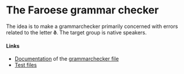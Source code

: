The Faroese grammar checker
===========================

The idea is to make a grammarchecker primarily concerned with errors related to the letter **ð**. The target group is native speakers.

#### Links

- [Documentation](https://giellalt.github.io/lang-fao/tools-grammarcheckers-grammarchecker.cg3.html) of the [grammarchecker file](https://github.com/giellalt/lang-fao/blob/main/tools/grammarcheckers/grammarchecker.cg3)
- [Test files](https://github.com/giellalt/lang-fao/tree/main/tools/grammarcheckers/tests)

